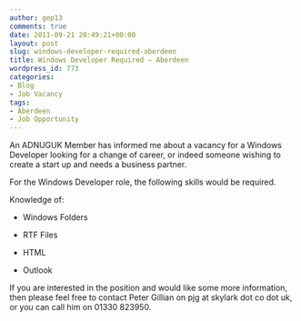 ```yaml
---
author: gep13
comments: true
date: 2011-09-21 20:49:21+00:00
layout: post
slug: windows-developer-required-aberdeen
title: Windows Developer Required – Aberdeen
wordpress_id: 773
categories:
- Blog
- Job Vacancy
tags:
- Aberdeen
- Job Opportunity
---
```


An ADNUGUK Member has informed me about a vacancy for a Windows Developer looking for a change of career, or indeed someone wishing to create a start up and needs a business partner.

 

For the Windows Developer role, the following skills would be required.

 

Knowledge of:

 

  
  * Windows Folders
   
  * RTF Files
   
  * HTML
   
  * Outlook
 

If you are interested in the position and would like some more information, then please feel free to contact Peter Gillian on pjg at skylark dot co dot uk, or you can call him on 01330 823950.
